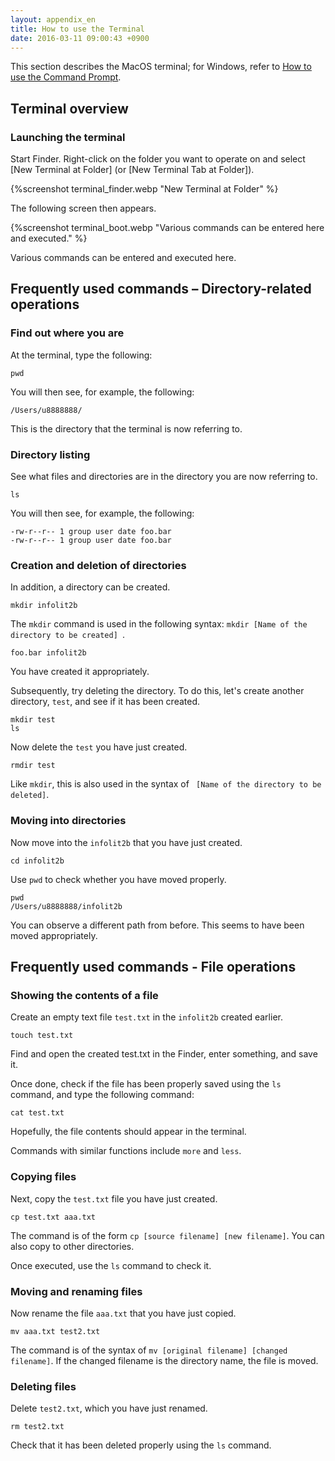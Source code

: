 ```yaml
---
layout: appendix_en
title: How to use the Terminal 
date: 2016-03-11 09:00:43 +0900
---
```


This section describes the MacOS terminal; for Windows, refer to [How to use the Command Prompt](./win_cmd_prompt_en.html).

Terminal overview
----------------

### Launching the terminal

Start Finder. Right-click on the folder you want to operate on and select [New Terminal at Folder] (or [New Terminal Tab at Folder]).

{%screenshot terminal_finder.webp "New Terminal at Folder" %}

The following screen then appears.  

{%screenshot terminal_boot.webp "Various commands can be entered here and executed." %}

Various commands can be entered and executed here.


Frequently used commands – Directory-related operations 
-----------------------------------

### Find out where you are

At the terminal, type the following:

    pwd

You will then see, for example, the following:

    /Users/u8888888/

This is the directory that the terminal is now referring to.

### Directory listing

See what files and directories are in the directory you are now referring to.

    ls

You will then see, for example, the following:

    -rw-r--r-- 1 group user date foo.bar
    -rw-r--r-- 1 group user date foo.bar

### Creation and deletion of directories

In addition, a directory can be created.

    mkdir infolit2b

The `mkdir` command is used in the following syntax: `mkdir [Name of the directory to be created] `.

    foo.bar infolit2b

You have created it appropriately.

Subsequently, try deleting the directory. To do this, let's create another directory, `test`, and see if it has been created.

    mkdir test
    ls

Now delete the `test` you have just created.

    rmdir test

Like `mkdir`, this is also used in the syntax of ` [Name of the directory to be deleted]`.


### Moving into directories

Now move into the `infolit2b` that you have just created.

    cd infolit2b

Use `pwd` to check whether you have moved properly.

    pwd
    /Users/u8888888/infolit2b

You can observe a different path from before. This seems to have been moved appropriately.


Frequently used commands - File operations 
-------------------------------

### Showing the contents of a file

Create an empty text file `test.txt` in the `infolit2b` created earlier.

    touch test.txt

Find and open the created test.txt in the Finder, enter something, and save it.

Once done, check if the file has been properly saved using the `ls` command, and type the following command:


    cat test.txt

Hopefully, the file contents should appear in the terminal.

Commands with similar functions include `more` and `less`.


### Copying files

Next, copy the `test.txt` file you have just created.

    cp test.txt aaa.txt

The command is of the form `cp [source filename] [new filename]`. You can also copy to other directories.

Once executed, use the `ls` command to check it.


### Moving and renaming files

Now rename the file `aaa.txt` that you have just copied.

    mv aaa.txt test2.txt

The command is of the syntax of `mv [original filename] [changed filename]`. If the changed filename is the directory name, the file is moved.

### Deleting files

Delete `test2.txt`, which you have just renamed.

    rm test2.txt

Check that it has been deleted properly using the `ls` command.

